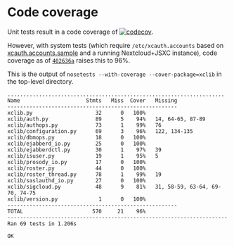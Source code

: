 # Code coverage

Unit tests result in a code coverage of
[![codecov](https://codecov.io/gh/jsxc/xmpp-cloud-auth/branch/master/graph/badge.svg)](https://codecov.io/gh/jsxc/xmpp-cloud-auth).

However, with system tests (which require `/etc/xcauth.accounts` based on [xcauth.accounts.sample](./xcauth.accounts.sample) and a running Nextcloud+JSXC instance), code coverage as of [`402636a`](https://github.com/jsxc/xmpp-cloud-auth/commit/402636a317bfda9295e4d84eb9de4210318729f5) raises this to 96%.

This is the output of `nosetests --with-coverage --cover-package=xclib` in the top-level directory.

```
.....................................................................
Name                     Stmts   Miss  Cover   Missing
------------------------------------------------------
xclib.py                    32      0   100%
xclib/auth.py               89      5    94%   14, 64-65, 87-89
xclib/authops.py            73      1    99%   76
xclib/configuration.py      69      3    96%   122, 134-135
xclib/dbmops.py             18      0   100%
xclib/ejabberd_io.py        25      0   100%
xclib/ejabberdctl.py        30      1    97%   39
xclib/isuser.py             19      1    95%   5
xclib/prosody_io.py         17      0   100%
xclib/roster.py             44      0   100%
xclib/roster_thread.py      78      1    99%   19
xclib/saslauthd_io.py       27      0   100%
xclib/sigcloud.py           48      9    81%   31, 58-59, 63-64, 69-70, 74-75
xclib/version.py             1      0   100%
------------------------------------------------------
TOTAL                      570     21    96%
----------------------------------------------------------------------
Ran 69 tests in 1.206s

OK
```
